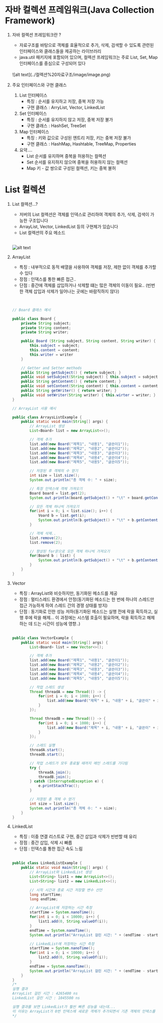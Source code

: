 # 자바 컬렉션 프레임워크(Java Collection Framework)

1. 자바 컬렉션 프레임워크란 ?
    - 자료구조를 바탕으로 객체를 효율적으로 추가, 삭제, 검색할 수 있도록 관련된 인터페이스와 클래스들을 제공하는 라이브러리
    - java.util 패키지에 포함되어 있으며, 컬렉션 프레임워크는 주로 List, Set, Map 인터페이스를 중심으로 구성되어 있다
    <br>
    ![alt text](../컬렉션%20자료구조/image/image.png)


2. 주요 인터페이스와 구현 클래스

    1. List 인터페이스
        - 특징 : 순서를 유지하고 저장, 중복 저장 가능
        - 구현 클래스 : ArryList, Vector, LinkedList
    2. Set 인터페이스
        - 특징 : 순서를 유지하지 않고 저장, 중복 저장 불가
        - 구현 클래스 : HashSet, TreeSet
    3. Map 인터페이스
        - 특징 : 키와 값으로 구성된 엔트리 저장, 키는 중복 저장 불가
        - 구현 클래스 : HashMap, Hashtable, TreeMap, Properties
    4. 요약....
        - List 순서를 유지하며 중복을 허용하는 컬렉션
        - Set 순서를 유지하지 않으며 중복을 허용하지 않는 컬렉션
        - Map 키 - 값 쌍으로 구성된 컬렉션, 키는 중복 불허
    

# List 컬렉션

1.  List 컬렉션...?
    - 저버의 List 컬렉션은 객체를 인덱스로 관리하여 객체의 추가, 삭제, 검색이 가능한 구조입니다
    - ArrayList, Vector, LinkedList 등의 구현체가 있습니다
    - List 컬렉션의 주요 메소드
    <br>

    ![alt text](../컬렉션%20자료구조/image/image-1.png)

2. ArrayList
    - 특징 : 내부적으로 동적 배열을 사용하여 객체를 저장, 제한 없이 객체를 추가할 수 있다
    - 장점 : 인덱스를 통한 빠른 접근..
    - 단점 : 중간에 객체를 삽입하거나 삭제할 떄는 많은 객체의 이동이 필요.. (빈번한 객체 삽입과 삭제가 일어나는 곳에는 바람직하지 않다)
    <br>
    

    ``` java

    // Board 클래스 예시

    public class Board {
        private String subject;
        private String content;
        private String writer;

        public Board (String subject, String content, String writer) {
            this.subject = subject;
            this.content = content;
            this.writer = writer
        }

        // Getter and Setter methods
        public String getSubject() { return subject; }
        public void setSubject(String subject) { this.subject = subject; }
        public String getContent() { return content; }
        public void setContent(String content) { this.content = content; }
        public String getWriter() { return writer; }
        public void setWriter(String writer) { this.wirter = writer; }
    }

    // ArrayList 사용 예시

    public class ArraysListExample { 
        public static void main(String[] args) {
            // ArrayList 생성
            List<Board> list = new ArrayList<>();

            // 객체 추가
            list.add(new Board("제목1", "내용1", "글쓴이1"));
            list.add(new Board("제목2", "내용2", "글쓴이2"));
            list.add(new Board("제목3", "내용3", "글쓴이3"));
            list.add(new Board("제목4", "내용4", "글쓴이4"));
            list.add(new Board("제목5", "내용5", "글쓴이5"));

            // 저장된 후 객체의 수 얻기
            int size = list.size();
            System.out.println("총 객체 수: " + size);

            // 특정 인덱스에 객체 가져오기
            Board board = list.get(2);
            System.out.println(board.getSubject() + "\t" + board.getContent());

            // 모든 객체 하나씩 가져오기
            for(int i = 0; i < list.size(); i++) {
                Voard b = list.get(i);
                System.out.println(b.getSubject() + "\t" + b.getContent() + "\t" + b.getWriter());
            }

            // 객체 삭제..
            list.remove(2);
            list.remove(2);

            // 향상된 for문으로 모든 객체 하나씩 가져오기
            for(Board b : list) {
                System.out.println(b.getSubject() + "\t" + b.getContent() + "\t" + b.getWriter());
            }
        }
    }
    ```


3. Vector
    - 특징 : ArrayList와 비슷하지만, 동기화된 메소드를 제공
    - 장점 : 멀티스레드 환경에서 안정(동기화된 메소드는 한 번에 하나의 스레드만 접근 가능하게 하여 스레드 간의 경쟁 상태를 방지)
    - 단점 : 동기화로 인한 성능 저하(동기화된 메소드는 실행 전에 락을 획득하고, 실행 후에 락을 해제... 이 과정에는 시스템 호출이 필요하며, 락을 획득하고 해제하는 데 드는 시간이 성능에 영향..)
    <br>

    ``` java
    public class VectorExample {
        public static void main(String[] args) {
            List<Board> list = new Vector<>();

            // 객체 추가
            list.add(new Board("제목1", "내용1", "글쓴이1"));
            list.add(new Board("제목2", "내용2", "글쓴이2"));
            list.add(new Board("제목3", "내용3", "글쓴이3"));
            list.add(new Board("제목4", "내용4", "글쓴이4"));
            list.add(new Board("제목5", "내용5", "글쓴이5"));

            // 작업 스레드 생성
            Thread threadA = new Thread(() -> {
                for(int i = 0; i < 1000; i++) {
                    list.add(new Board("제목" + i, "내용" + i, "글쓴이" + i));
                }
            });

            Thread threadB = new Thread(() -> {
                for(int i = 0; i < 1000; i++) {
                    list.add(new Board("제목" + i, "내용" + i, "글쓴이" + i));
                }
            });

            // 스레드 실행
            threadA.start();
            threadB.start();

            // 작업 스레드가 모두 종료될 때까지 메인 스레드를 기다림
            try {
                threadA.join();
                threadB.join();
            } catch (InterruptedException e) {
                e.printStackTrac();
            }

            // 저장된 총 객체 수 얻기
            int size = list.size();
            System.out.println("총 객체 수: " + size);
        }
    }
    ```


4. LinkedList
    - 특징 : 이중 연결 리스트로 구현, 중간 삽입과 삭제가 빈번할 때 유리
    - 장점 : 중간 삽입, 삭제 시 빠릅
    - 단점 : 인덱스를 통한 접근 속도 느림
    <br>

    ``` java
    public class LinkedListExample {
        public static void main(String[] args) {
            // ArrayList와 LinkedList 생성
            List<String> list1 = new ArrayList<>();
            List<String> list2 = new LinkedList<>();

            // 시작 시간과 종료 시간 저장할 변수 선언
            long startTime;
            long endTime;

            // ArrayList에 저장하는 시간 측정
            startTime = System.nanoTime();
            for(int i = 0; i < 10000; i++) {
                list1.add(0, String.valueOf(i));
            }
            endTime = System.nanoTime();
            System.out.println("ArrayList 걸린 시간: " + (endTime - startTime) + " ns");

            // LinkedList에 저장하는 시간 측정
            startTime = System.nanoTime();
            for(int i = 0; i < 10000; i++) {
                list2.add(0, String.valueOf(i));
            }
            endTime = System.nanoTime();
            System.out.println("ArrayList 걸린 시간: " + (endTime - startTime) + " ns");
        }
    }
    /*
    실행 결과
    ArrayList 걸린 시간 : 4265400 ns
    LinkedList 걸린 시간 : 1045500 ns
    
    실행 결과를 보면 LinkedList가 훨씬 빠른 성능을 내는데...
    이 이유는 ArrayList가 0번 인덱스에 새로운 객체가 추가되면서 기존 객체의 인덱스를 한 칸씩 뒤로 미는 작업을 하기 때문..
    */
    ```

    